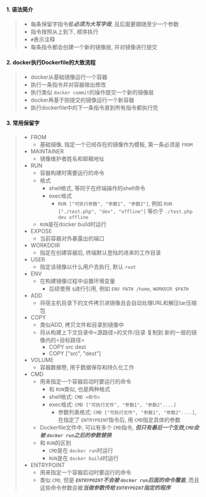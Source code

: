 #### 1. 语法简介

> - 每条保留字指令都***必须为大写字母***, 且后面要跟随至少一个参数
> - 指令按照从上到下, 顺序执行
> - `#`表示注释
> - 每条指令都会创建一个新的镜像层, 并对镜像进行提交

#### 2. docker执行Dockerfile的大致流程

> - docker从基础镜像运行一个容器
> - 执行一条指令并对容器做出修改
> - 执行类似 `docker commit`的操作提交一个新的镜像层
> - docker再基于刚提交的镜像运行一个新容器
> - 执行dockerfile中的下一条指令直到所有指令都执行完

#### 3. 常用保留字

> - FROM
>   - 基础镜像, 指定一个已经存在的镜像作为模板, 第一条必须是 `FROM`
> - MAINTAINER
>   - 镜像维护者姓名和邮箱地址
> - RUN
>   - 容器构建时需要运行的命令
>   - 格式
>     - shell格式, 等同于在终端操作的shell命令
>     - exec格式
>       - `RUN ["可执行参数", "参数1", "参数2"]`, 例如 `RUN ["./test.php", "dev", "offline"]` 等价于 `./test.php dev offline`
>   - `RUN`是在docker build时运行
> - EXPOSE
>   - 当前容器对外暴露出的端口
> - WORKDDIR
>   - 指定在创建容器后, 终端默认登陆的进来的工作目录
> - USER
>   - 指定该镜像以什么用户去执行, 默认 `root`
> - ENV
>   - 在构建镜像过程中设置环境变量
>     - 后续使用 `$`进行引用, 例如 `ENV PATH /home`, `WORKDIR $PATH`
> - ADD
>   - 将宿主机目录下的文件拷贝进镜像且会自动处理URL和解压tar压缩包
> - COPY
>   - 类似ADD, 拷贝文件和目录到镜像中
>   - 将从构建上下文目录中<源路径>的文件/目录 复制到 新的一层的镜像内的<目标路径>
>     - COPY src dest
>     - COPY ["src", "dest"]
> - VOLUME
>   - 容器数据卷, 用于数据保存和持久化工作
> - CMD
>   - 用来指定一个容器启动时要运行的命令
>     - 和 `RUN`类似, 也是两种格式
>     - shell格式: `CMD <命令>`
>     - exec格式: `CMD ["可执行文件", "参数1", "参数2"....]`
>       - 参数列表格式: `CMD ["可执行文件", "参数1", "参数2"....]`, 在指定了 `ENTRYPOINT`指令后, 用 `CMD`指定具体的参数
>   - Dockerfile文件中, 可以有多个 `CMD`指令, ***但只有最后一个生效,`CMD`会被 `docker run`之后的参数替换***
>   - 和 `RUN`的区别
>     - `CMD`是在 `docker run`时运行
>     - `RUN`是在 `docker build`时运行
> - ENTRYPOINT
>   - 用来指定一个容器启动时要运行的命令
>   - 类似 `CMD`, 但是 ***`ENTRYPOINT`不会被 `docker run`后面的命令覆盖***, 而且这些命令参数会被***当做参数传给 `ENTRYPOINT`指定的程序***
